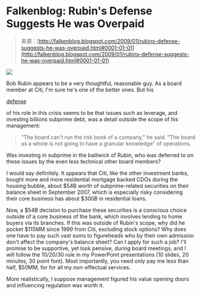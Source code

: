 <!--yml
category: 未分类
date: 2024-05-12 22:36:21
-->

# Falkenblog: Rubin's Defense Suggests He was Overpaid

> 来源：[http://falkenblog.blogspot.com/2009/01/rubins-defense-suggests-he-was-overpaid.html#0001-01-01](http://falkenblog.blogspot.com/2009/01/rubins-defense-suggests-he-was-overpaid.html#0001-01-01)

[![](img/584056d7288cfe30fb8969970da813f4.png)](https://blogger.googleusercontent.com/img/b/R29vZ2xl/AVvXsEhzJMm5A1XtE_xSC0BFv6oqXEyyzqHK49T6tFkmXEJ0HH9xMxGIqr_-y61O3FtRVGj1jUzuVeMo-x3RveOe5ewS0ZnXcpbw8W1V1vyXSpf9wLv9FWy9cLg5SuJ6BL8CnKL8XTCNWw/s1600-h/robert-rubin.jpg)

Bob Rubin appears to be a very thoughtful, reasonable guy. As a board member at Citi, I'm sure he's one of the better ones. But his

[defense](http://online.wsj.com/article/SB122791795940965645.html)

of his role in this crisis seems to be that issues such as leverage, and investing billions subprime debt, was a detail outside the scope of his management:

> "The board can't run the risk book of a company," he said. "The board as a whole is not going to have a granular knowledge" of operations.

Was investing in subprime in the bailiwick of Rubin, who was deferred to on these issues by the even less technical other board members?

I would say definitely. It appears that Citi, like the other investment banks, bought more and more residential mortgage backed CDOs during the housing bubble, about $54B worth of subprime-related securities on their balance sheet in September 2007, which is especially risky considering their core business has about $300B in residential loans.

Now, a $54B decision to purchase these securities is a conscious choice outside of a core business of the bank, which involves lending to home buyers via its branches. If this was outside of Rubin's scope, why did he pocket $115MM since 1999 from Citi, excluding stock options? Why does one have to pay such vast sums to figureheads who by their own admission don't affect the company's balance sheet? Can I apply for such a job? I'll promise to be supportive, yet look pensive, during board meetings, and I will follow the 10/20/30 rule in my PowerPoint presentations (10 slides, 20 minutes, 30 point font). Most importantly, you need only pay me less than half, $50MM, for for all my non-effectual services.

More realistically, I suppose management figured his value opening doors and influencing regulation was worth it.